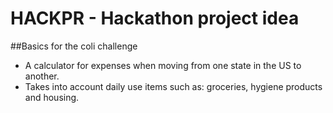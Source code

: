 # HACKPR - Hackathon project idea
##Basics for the coli challenge
- A calculator for expenses when moving from one state in the US to another.
- Takes into account daily use items such as: groceries, hygiene products and housing.
